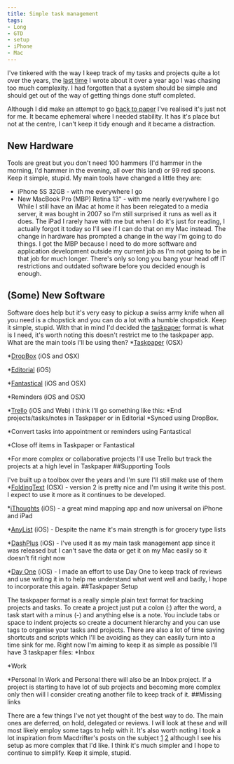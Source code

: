 ```yaml
---
title: Simple task management
tags:
- Long
- GTD
- setup
- iPhone
- Mac
---
```


I've tinkered with the way I keep track of my tasks and projects quite a lot over the years, the 
[last time](/my-tool-overview) I wrote about it over a year ago I was chasing too much complexity. I had forgotten that a system should be simple and should get out of the way of getting things done stuff completed.

Although I did make an attempt to go [back to paper](/capture-process-organise-review-do-but-how) I've realised it's just not for me. It became ephemeral where I needed stability. It has it's place but not at the centre, I can't keep it tidy enough and it became a distraction. 

## New Hardware
 
Tools are great but you don't need 100 hammers (I'd hammer in the morning, I'd hammer in the evening, all over this land) or 99 red spoons. Keep it simple, stupid. My main tools have changed a little they are: 

* iPhone 5S 32GB - with me everywhere I go 
* New MacBook Pro (MBP) Retina 13" - with me nearly everywhere I go While I still have an iMac at home it has been relegated to a media server, it was bought in 2007 so I'm still surprised it runs as well as it does. 
The iPad I rarely have with me but when I do it's just for reading, I actually forgot it today so I'll see if I can do that on my Mac instead. 
The change in hardware has prompted a change in the way I'm going to do things. I got the MBP because I need to do more software and application development outside my current job as I'm not going to be in that job for much longer. 
There's only so long you bang your head off IT restrictions and outdated software before you decided enough is enough. 

## (Some) New Software
 
Software does help but it's very easy to pickup a swiss army knife when all you need is a chopstick and you can do 
a lot with a humble chopstick. Keep it simple, stupid. With that in mind I'd decided the 
[taskpaper](http://www.hogbaysoftware.com/products/taskpaper) format is what is I need, it's worth noting this doesn't restrict me to the taskpaper app. 
What are the main tools I'll be using then? 
*[Taskpaper](http://www.hogbaysoftware.com/products/taskpaper) (OSX)
 
*[DropBox](http://dropbox.com) (iOS and OSX)
 
*[Editorial](http://omz-software.com/editorial/) (iOS)
 
*[Fantastical](https://flexibits.com/fantastical) (iOS and OSX)
 
*Reminders (iOS and OSX)
 
*[Trello](http://www.trello.com) (iOS and Web) 
I think I'll go something like this: 
*End projects/tasks/notes in Taskpaper or in Editorial 
*Synced using DropBox.
 
*Convert tasks into appointment or reminders using Fantastical
 
*Close off items in Taskpaper or Fantastical
 
*For more complex or collaborative projects I'll use Trello but track the projects at a high level in Taskpaper 
##Supporting Tools
 
I've built up a toolbox over the years and I'm sure I'll still make use of them 
*[FoldingText](http://www.foldingtext.com) (OSX) - version 2 is pretty nice and I'm using it write this post. I expect to use it more as it continues to be developed.
 
*[iThoughts](http://toketaware.com/ithoughts-ios) (iOS) - a great mind mapping app and now universal on iPhone and iPad
 
*[AnyList](https://www.anylistapp.com) (iOS) - Despite the name it's main strength is for grocery type lists
 
*[DashPlus](http://dashplus.net) (iOS) - I've used it as my main task management app since it was released but I can't save the data or get it on my Mac easily so it doesn't fit right now
 
*[Day One](http://dayoneapp.com) (iOS) - I made an effort to use Day One to keep track of reviews and use writing it in to help me understand what went well and badly, I hope to incorporate this again. 
##Taskpaper Setup
 
The taskpaper format is a really simple plain text format for tracking projects and tasks. To create a project just put a colon (:) after the word, a task start with a minus (-) and anything else is a note. You include tabs or space to indent projects so create a document hierarchy and you can use tags to organise your tasks and projects. 
There are also a lot of time saving shortcuts and scripts which I'll be avoiding as they can easily turn into a time sink for me. 
Right now I'm aiming to keep it as simple as possible I'll have 3 taskpaper files: 
*Inbox
 
*Work
 
*Personal 
In Work and Personal there will also be an Inbox project. 
If a project is starting to have lot of sub projects and becoming more complex only then will I consider creating another file to keep track of it. 
##Missing links
 
There are a few things I've not yet thought of the best way to do. The main ones are deferred, on hold, delegated or reviews. I will look at these and will most likely employ some tags to help with it. It's also worth noting I took a lot inspiration from Macdrifter's posts on the subject 
[1](http://www.macdrifter.com/2014/01/deconstructing-my-omnifocus-dependency.html) 
[2](http://www.macdrifter.com/2014/02/the-taskpaper-rd-notebook.html) although I see his setup as more complex that I'd like. 
I think it's much simpler and I hope to continue to simplify. Keep it simple, stupid.

